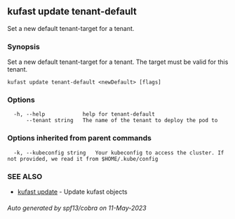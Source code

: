 ## kufast update tenant-default

Set a new default tenant-target for a tenant.

### Synopsis

Set a new default tenant-target for a tenant. The target must be valid for this tenant.

```
kufast update tenant-default <newDefault> [flags]
```

### Options

```
  -h, --help            help for tenant-default
      --tenant string   The name of the tenant to deploy the pod to
```

### Options inherited from parent commands

```
  -k, --kubeconfig string   Your kubeconfig to access the cluster. If not provided, we read it from $HOME/.kube/config
```

### SEE ALSO

* [kufast update](kufast_update.md)	 - Update kufast objects

###### Auto generated by spf13/cobra on 11-May-2023
